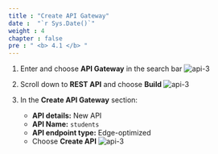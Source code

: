 ```yaml
---
title : "Create API Gateway"
date :  "`r Sys.Date()`" 
weight : 4
chapter : false
pre : " <b> 4.1 </b> "
---
```

1. Enter and choose **API Gateway** in the search bar
![api-3](/images/5-apigw/5.1-createapigw/api-1.png)

2. Scroll down to **REST API** and choose **Build**
![api-3](/images/5-apigw/5.1-createapigw/api-2.png)

3. In the **Create API Gateway** section:
   - **API details:** New API
   - **API Name:** `students    `
   - **API endpoint type:** Edge-optimized
   - Choose **Create API**
![api-3](/images/5-apigw/5.1-createapigw/api-3.png)

